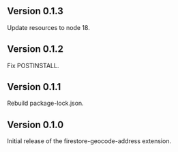 ## Version 0.1.3

Update resources to node 18.

## Version 0.1.2

Fix POSTINSTALL.

## Version 0.1.1

Rebuild package-lock.json.

## Version 0.1.0

Initial release of the firestore-geocode-address extension.
